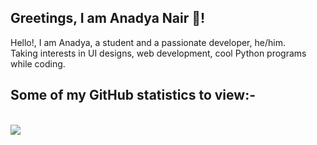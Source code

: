 ## Greetings, I am Anadya Nair 👋!

Hello!, I am Anadya, a student and a passionate developer, he/him.
<br>
Taking interests in UI designs, web development, cool Python programs while coding.
<br>

## Some of my GitHub statistics to view:-
<br>
<img align="center" src = "https://github-readme-stats.vercel.app/api?username=AnadyaNair&show_icons=true&theme=default">

<!-- ## The image I use to greet everyone, same to you!

<img align="center" src="https://github.com/AnadyaNair/AnadyaNair/blob/main/GITHUB%20anadya%20nair%20cover%20picture.png?raw=true"> -->

<!--
**AnadyaNair/AnadyaNair** is a ✨ _special_ ✨ repository because its `README.md` (this file) appears on your GitHub profile.
*/
